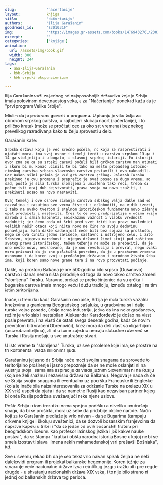 ```yaml
---
slug:              "nacertanije"
layout:            knjiga
title:             "Načertanije"
authors:           "Ilija Garašanin"
goodreads_id:      "23010310"
img:               "https://images.gr-assets.com/books/1476943276l/23010310.jpg"
excerpt:           ""
categories:        ['knjige']
animation:
  url: /assets/img/book.gif
  width: 300
  height: 244
tags:
  - aaa-Ilija-Garašanin
  - bbb-Srbija
  - bbb-srpski-ekspanzionizam

---
```


Ilija Garašanin važi za jednog od najsposobnijih državnika koje je Srbija imala polovinom devetnaestog veka, a 
za "Načertanije" ponekad kažu da je "prvi program Velike Srbije".

Mislim da je preterano govoriti o programu. U pitanju je više želja za obnovom srpskog carstva, u najboljem slučaju 
nacrt (načertanije), i to prilično kratak (može se pročitati ceo za oko sat vremena) bez nekog prevelikog razrađivanja 
kako tu želju sprovesti u delo.

Garašanin kaže:

    Srpska država koja je već srećno počela, no koja se rasprostirati i ojačati mora, ima svoj osnov i temelj tvrdi u carstvu srpskom 13-ga i 14-ga stoljetija i u bogatoj i slavnoj srpskoj istoriji. Po istoriji ovoj zna se da su srpski carevi počeli bili grčkom carstvu mah otimati i skoro bi mu konac učinili te bi tako na mesto propadšeg istočno-rimskog carstva srbsko-slavensko carstvo postavili i ovo naknadili. Car Dušan silni primio je već grb carstva grčkog. Dolazak Turaka prekinuo je ovu promenu i preprečio je ovaj posao za dugo vreme, no sad, pošto je sila turska slomljena i uništena tako reći, treba da počne isti onaj duh dejstvovati, prava svoja na novo tražiti, i prekinuti posao na novo nastaviti.

    Ovaj temelj i ove osnove zidanja carstva srbskog valja dakle sad od razvalina i nasutima sve većma čistiti i osloboditi, na vidik izneti, i tako na ovako tverdom i stalnom istoričeskom fundamentu novo zidanje opet preduzeti i nastaviti. Črez to će ovo predprijatije u očima sviju naroda a i samih kabineta, neiskazanu važnost i visoku vrednost zadobiti; jer ćemo onda mi Srbi pred svet izići kao pravi naslednici velikih naših otaca koji ništa novo ne čine no svoju dedovinu ponavljaju. Naša dakle sadašnjost neće biti bez sojuza sa prošlošću, nego će ova činiti jedno zaviseće, sastavno i ustrojeno celo, i zato Srbstvo, njegova narodnost i njegov državni život stoji pod zaštitom svetog prava istoričeskog. Našem teženju ne može se prebaciti, da je ono nešto novo, neosnovano, da je ono revolucija i prevrat, nego svaki mora priznati da je ono politički potrebno, da je u prastarom vremenu osnovano i da koren svoj u pređašnjem državnom i narodnom životu Srba ima, koji koren samo nove grane tera i na novo procvetati počinje.

Dakle, na prostoru Balkana je pre 500 godina bilo srpsko (Dušanovo) carstvo i danas nema ništa prirodnije od toga da 
novo takvo carstvo zameni "slomljenu" Tursku. Naravno, prelazi se preko činjenice da su grčka i bugarska carstva imala 
mnogo veću i dužu tradiciju, između ostalog i na tim istim teritorijama.

Inače, u trenutku kada Garašanin ovo piše, Srbija je mala turska vazalna kneževina u granicama Beogradskog pašaluka, u 
gradovima su i dalje turske vojne posade, Srbija nema industriju, jedva da ima neko građanstvo, režim je vrlo slab i 
nestabilan (Aleksandar Karađorđević je došao na vlast posle prevrata, i na vlasti će ostati svega desetak godina, kada 
će novim prevratom biti vraćeni Obrenovići), knez mora da deli vlast sa oligarhijom (ustavobraniteljima), ali ni u tome 
zajedno nemaju slobodne ruke već se Turska i Rusija mešaju u sve unutrašnje stvari.

U isto vreme ta "slomljena" Turska, uz sve probleme koje ima, se prostire na tri kontinenta i vlada milionima ljudi.

Garašaninu je jasno da Srbija neće moći svojim snagama da sprovede to teritorijalno proširenje i jasno prepoznaje da se 
ne može oslanjati ni na Austriju (koja i sama ima aspiracije da vlada južnim Slovenima) ni na Rusiju (koja ne želi 
snažnu i nezavisnu državu na Balkanu). Njegova je nada da će se Srbija svojim snagama ili eventualno uz podršku 
Francuske ili Engleske (koja je inače bila najzainteresovanija za održanje Turske na prelazu XIX u XX vek) uspeti da 
ojača i da se nametne Rusiji kao nezavisan partner kojeg bi onda Rusija podržala uvažavajući neke njene uslove.

Pošto Srbija u tom trenutku nema spoljnu podršku a ni veliku unutrašnju snagu, da bi se proširila, mora uz sebe da 
pridobije okolne narode. Način koji za to Garašanin predlaže je vrlo naivan - da se Bugarima štampaju crkvene knjige i 
školuju sveštenici, da se dozvoli bosanskim franjevcima da naprave kapelu u Srbiji i "da se jedan od ovih bosanskih 
fratera pri beogradskom liceumu kao profesor latinskog jezika i još kakve nauke postavi", da se štampa "kratka i obšta 
narodna istorija Bosne u kojoj ne bi se smela izostaviti slava i imena nekih muhamedanskoj veri prešavši Bošnjaka", itd.

Sve u svemu, rekao bih da je ceo tekst vrlo naivan spisak želja a ne neki dalekovidi program ili projekat balkanske 
hegemonije. Koren težnje za stvaranje veće nacionalne države izvan etničkog jezgra tražio bih pre negde drugde - u 
shvatanju nacionalnih država XIX veka, i to nije bilo strano ni jednoj od balkanskih država tog perioda.